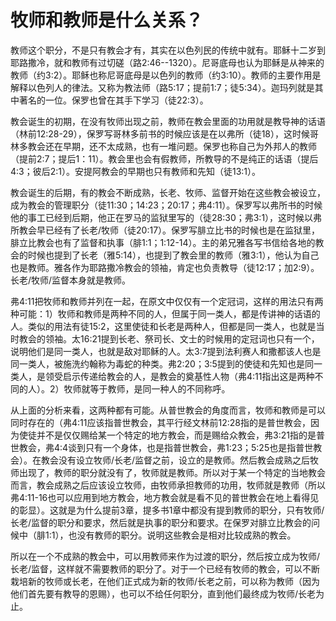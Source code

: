 # 牧师和教师是什么关系？



<p>教师这个职分，不是只有教会才有，其实在以色列民的传统中就有。耶稣十二岁到耶路撒冷，就和教师有过切磋（路2:46--1320）。尼哥底母也认为耶稣是从神来的教师（约3:2）。耶稣也称尼哥底母是以色列的教师（约3:10）。教师的主要作用是解释以色列人的律法。又称为教法师（路5:17；提前1:7；徒5:34）。迦玛列就是其中著名的一位。保罗也曾在其手下学习（徒22:3）。</p>

<p>教会诞生的初期，在没有牧师出现之前，教师在教会里面的功用就是教导神的话语（林前12:28-29），保罗写哥林多前书的时候应该是在以弗所（徒18），这时候哥林多教会还在早期，还不太成熟，也有一堆问题。保罗也称自己为外邦人的教师（提前2:7；提后1：11）。教会里也会有假教师，所教导的不是纯正的话语（提后4:3；彼后2:1）。安提阿教会的早期也只有教师和先知（徒13:1）。</p>

<p>教会诞生的后期，有的教会不断成熟，长老、牧师、监督开始在这些教会被设立，成为教会的管理职分（徒11:30；14:23；20:17；弗4:11）。保罗写以弗所书的时候他的事工已经到后期，他正在罗马的监狱里写的（徒28:30；弗3:1），这时候以弗所教会早已经有了长老/牧师（徒20:17）。保罗写腓立比书的时候也是在监狱里，腓立比教会也有了监督和执事（腓1:1；1:12-14）。主的弟兄雅各写书信给各地的教会的时候也提到了长老（雅5:14），也提到了教会里的教师（雅3:1），他认为自己也是教师。雅各作为耶路撒冷教会的领袖，肯定也负责教导（徒12:17；加2:9）。长老/牧师/监督本身就是教师。</p>

<p>弗4:11把牧师和教师并列在一起，在原文中仅仅有一个定冠词，这样的用法只有两种可能：1）牧师和教师是两种不同的人，但属于同一类人，都是传讲神的话语的人。类似的用法有徒15:2，这里使徒和长老是两种人，但都是同一类人，也就是当时教会的领袖。太16:21提到长老、祭司长、文士的时候用的定冠词也只有一个，说明他们是同一类人，也就是敌对耶稣的人。太3:7提到法利赛人和撒都该人也是同一类人，被施洗约翰称为毒蛇的种类。弗2:20；3:5提到的使徒和先知也是同一类人，是领受启示传递给教会的人，是教会的奠基性人物（弗4:11指出这是两种不同的人）。2）牧师就等于教师，是同一种人的不同称呼。</p>

<p>从上面的分析来看，这两种都有可能。从普世教会的角度而言，牧师和教师是可以同时存在的（弗4:11应该指普世教会，其平行经文林前12:28指的是普世教会，因为使徒并不是仅仅赐给某一个特定的地方教会，而是赐给众教会，弗3:21指的是普世教会，弗4:4谈到只有一个身体，也是指普世教会，弗1:23；5:25也是指普世教会）。在教会没有设立牧师/长老/监督之前，设立的是教师。然后教会成熟之后牧师出现了，教师的职分就没有了，牧师就是教师。所以对于某一个特定的当地教会而言，教会成熟之后应该设立牧师，由牧师承担教师的功用，牧师就是教师（所以弗4:11-16也可以应用到地方教会，地方教会就是看不见的普世教会在地上看得见的彰显）。这就是为什么提前3章，提多书1章中都没有提到教师的职分，只有牧师/长老/监督的职分和要求，然后就是执事的职分和要求。在保罗对腓立比教会的问候中（腓1:1），也没有教师的职分。说明这些教会是相对比较成熟的教会。</p>

<p>所以在一个不成熟的教会中，可以用教师来作为过渡的职分，然后按立成为牧师/长老/监督，这样就不需要教师的职分了。对于一个已经有牧师的教会，可以不断栽培新的牧师或长老，在他们正式成为新的牧师/长老之前，可以称为教师（因为他们首先要有教导的恩赐），也可以不给任何职分，直到他们最终成为牧师/长老为止。</p>